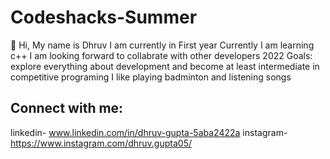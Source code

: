 # Codeshacks-Summer
 👋 Hi, My name is Dhruv
 I am currently in First year 
 Currently I am learning c++
 I am looking forward to collabrate with other developers
 2022 Goals: explore everything about development and become at least intermediate in competitive programing
 I like playing badminton and listening songs

## Connect with me:

 linkedin- www.linkedin.com/in/dhruv-gupta-5aba2422a
 instagram-https://www.instagram.com/dhruv.gupta05/
 
